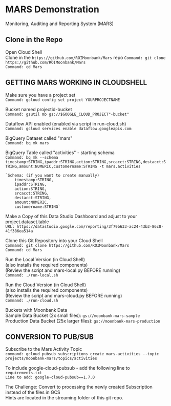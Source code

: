 # MARS Demonstration
Monitoring, Auditing and Reporting System (MARS)

## Clone in the Repo
Open Cloud Shell\
Clone in the `https://github.com/ROIMoonbank/Mars` repo
    `Command: git clone https://github.com/ROIMoonbank/Mars`\
    `Command: cd Mars`

## GETTING MARS WORKING IN CLOUDSHELL
Make sure you have a project set\
    `Command: gcloud config set project YOURPROJECTNAME`

Bucket named projectid-bucket\
    `Command: gsutil mb gs://$GOOGLE_CLOUD_PROJECT"-bucket"`
    
Dataflow API enabled  (enabled via script in run-cloud.sh)\
    `Command: gcloud services enable dataflow.googleapis.com`

BigQuery Dataset called "mars"\
    `Command: bq mk mars`

BigQuery Table called "activities" - starting schema\
    `Command: bq mk --schema timestamp:STRING,ipaddr:STRING,action:STRING,srcacct:STRING,destacct:STRING,amount:NUMERIC,customername:STRING -t mars.activities`
    
    `Schema: (if you want to create manually)
        timestamp:STRING,
        ipaddr:STRING,
        action:STRING,
        srcacct:STRING,
        destacct:STRING,
        amount:NUMERIC,
        customername:STRING`

Make a Copy of this Data Studio Dashboard and adjust to your project.dataset.table\
    `URL: https://datastudio.google.com/reporting/3f79b633-ac24-43b3-86c8-41f386ea514a`

Clone this Git Repository into your Cloud Shell\
    `Command: git clone https://github.com/ROIMoonbank/Mars`\
    `Command: cd Mars`

Run the Local Version (in Cloud Shell)\
(also installs the required components)\
    (Review the script and mars-local.py BEFORE running)\
    `Command: ./run-local.sh`

Run the Cloud Version (in Cloud Shell)\
(also installs the required components)\
    (Review the script and mars-cloud.py BEFORE running)\
    `Command: ./run-cloud.sh`


Buckets with Moonbank Data\
Sample Data Bucket (2x small files): `gs://moonbank-mars-sample`\
Production Data Bucket (25x larger files): `gs://moonbank-mars-production`



## CONVERSION TO PUB/SUB

Subscribe to the Mars Activity Topic\
`command: gcloud pubsub subscriptions create mars-activities --topic projects/moonbank-mars/topics/activities`

To include google-cloud-pubsub - add the following line to `requirements.txt`\
    `Line to add: google-cloud-pubsub==1.7.0`

The Challenge: Convert to processing the newly created Subscription instead of the files in GCS\
Hints are located in the streaming folder of this git repo.
